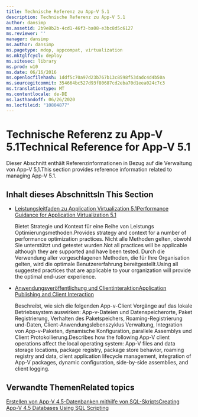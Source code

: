```yaml
---
title: Technische Referenz zu App-V 5.1
description: Technische Referenz zu App-V 5.1
author: dansimp
ms.assetid: 2b9e8b2b-4cd1-46f3-ba08-e3bc8d5c6127
ms.reviewer: ''
manager: dansimp
ms.author: dansimp
ms.pagetype: mdop, appcompat, virtualization
ms.mktglfcycl: deploy
ms.sitesec: library
ms.prod: w10
ms.date: 06/16/2016
ms.openlocfilehash: 1ddf5c70a97d23b767b13c8598f53dadc4d4b50a
ms.sourcegitcommit: 354664bc527d93f80687cd2eba70d1eea024c7c3
ms.translationtype: MT
ms.contentlocale: de-DE
ms.lasthandoff: 06/26/2020
ms.locfileid: "10804877"
---
```

# <span data-ttu-id="d1cb9-103">Technische Referenz zu App-V 5.1</span><span class="sxs-lookup"><span data-stu-id="d1cb9-103">Technical Reference for App-V 5.1</span></span>


<span data-ttu-id="d1cb9-104">Dieser Abschnitt enthält Referenzinformationen in Bezug auf die Verwaltung von App-V 5,1.</span><span class="sxs-lookup"><span data-stu-id="d1cb9-104">This section provides reference information related to managing App-V 5.1.</span></span>

## <span data-ttu-id="d1cb9-105">Inhalt dieses Abschnitts</span><span class="sxs-lookup"><span data-stu-id="d1cb9-105">In This Section</span></span>


-   [<span data-ttu-id="d1cb9-106">Leistungsleitfaden zu Application Virtualization 5.1</span><span class="sxs-lookup"><span data-stu-id="d1cb9-106">Performance Guidance for Application Virtualization 5.1</span></span>](performance-guidance-for-application-virtualization-51.md)

    <span data-ttu-id="d1cb9-107">Bietet Strategie und Kontext für eine Reihe von Leistungs Optimierungsmethoden.</span><span class="sxs-lookup"><span data-stu-id="d1cb9-107">Provides strategy and context for a number of performance optimization practices.</span></span> <span data-ttu-id="d1cb9-108">Nicht alle Methoden gelten, obwohl Sie unterstützt und getestet wurden.</span><span class="sxs-lookup"><span data-stu-id="d1cb9-108">Not all practices will be applicable although they are supported and have been tested.</span></span> <span data-ttu-id="d1cb9-109">Durch die Verwendung aller vorgeschlagenen Methoden, die für Ihre Organisation gelten, wird die optimale Benutzererfahrung bereitgestellt.</span><span class="sxs-lookup"><span data-stu-id="d1cb9-109">Using all suggested practices that are applicable to your organization will provide the optimal end-user experience.</span></span>

-   [<span data-ttu-id="d1cb9-110">Anwendungsveröffentlichung und Clientinteraktion</span><span class="sxs-lookup"><span data-stu-id="d1cb9-110">Application Publishing and Client Interaction</span></span>](application-publishing-and-client-interaction51.md)

    <span data-ttu-id="d1cb9-111">Beschreibt, wie sich die folgenden App-v-Client Vorgänge auf das lokale Betriebssystem auswirken: App-v-Dateien und Datenspeicherorte, Paket Registrierung, Verhalten des Paketspeichers, Roaming-Registrierung und-Daten, Client-Anwendungslebenszyklus Verwaltung, Integration von App-v-Paketen, dynamische Konfiguration, parallele Assemblys und Client Protokollierung.</span><span class="sxs-lookup"><span data-stu-id="d1cb9-111">Describes how the following App-V client operations affect the local operating system: App-V files and data storage locations, package registry, package store behavior, roaming registry and data, client application lifecycle management, integration of App-V packages, dynamic configuration, side-by-side assemblies, and client logging.</span></span>






## <span data-ttu-id="d1cb9-112">Verwandte Themen</span><span class="sxs-lookup"><span data-stu-id="d1cb9-112">Related topics</span></span>


[<span data-ttu-id="d1cb9-113">Erstellen von App-V 4.5-Datenbanken mithilfe von SQL-Skripts</span><span class="sxs-lookup"><span data-stu-id="d1cb9-113">Creating App-V 4.5 Databases Using SQL Scripting</span></span>](../solutions/creating-app-v-45-databases-using-sql-scripting.md)

 

 





